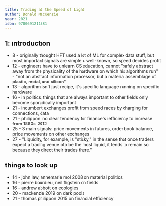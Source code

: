```yaml
---
title: Trading at the Speed of Light
author: Donald MacKenzie
year: 2021
isbn: 9780691211381
---
```


## 1: introduction
- 8 - originally thought HFT used a lot of ML for complex data stuff, but most important signals are simple + well-known, so speed decides profit
- 12 - engineers have to unlearn CS education, cannot "safely abstract away from the physicality of the hardware on which his algorithms run" - "not an abstract information processor, but a material assemblage of plastic, metal, and silicon"
- 13 - algorithm isn't just recipe, it's specific language running on specific hardware
- 16 - in politics, things that are always important to other fields only become sporadically important
- 21 - incumbent exchanges profit from speed races by charging for connections, data
- 21 - philippon: no clear tendency for finance's iefficiency to increase from 1880s-2012
- 25 - 3 main signals: price movements in futures, order book balance, price movements on other exchanges
- 27 - "Liquidity, for example, is "sticky," in the sense that once traders expect a trading venue oto be the most liquid, it tends to remain so because they direct their trades there."

## things to look up
- 14 - john law, annemarie mol 2008 on material politics
- 16 - pierre bourdieu, neil fligstein on fields
- 16 - andrew abbott on ecologies
- 20 - mackenzie 2019 on dark pools
- 21 - thomas philippon 2015 on financial efficiency
